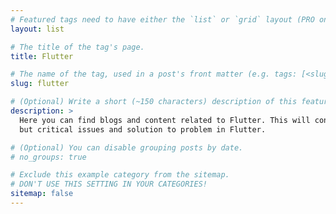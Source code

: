 ```yaml
---
# Featured tags need to have either the `list` or `grid` layout (PRO only).
layout: list

# The title of the tag's page.
title: Flutter

# The name of the tag, used in a post's front matter (e.g. tags: [<slug>]).
slug: flutter

# (Optional) Write a short (~150 characters) description of this featured tag.
description: >
  Here you can find blogs and content related to Flutter. This will contains small
  but critical issues and solution to problem in Flutter.

# (Optional) You can disable grouping posts by date.
# no_groups: true

# Exclude this example category from the sitemap.
# DON'T USE THIS SETTING IN YOUR CATEGORIES!
sitemap: false
---
```

